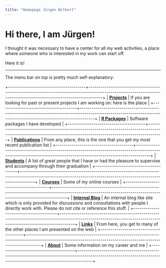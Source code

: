 ```yaml
---
title: "Homepage Jürgen Wilbert"
---
```


# Hi there, I am Jürgen!

I thought it was necessary to have a center for all my web activities, a place where someone who is interested in my work can start off.

Here it is!

------------------------------------------------------------------------

The menu bar on top is pretty much self-explanatory:

+---------------------------------------+-------------------------------------------------------------------------------------------------------------------------------------------------------------------+
| [**Projects**](projects.html)         | If you are looking for past or present projects I am working on: here is the place                                                                                |
+---------------------------------------+-------------------------------------------------------------------------------------------------------------------------------------------------------------------+
| [**R Packages**](rpackages.html)      | Software packages I have developed                                                                                                                                |
+---------------------------------------+-------------------------------------------------------------------------------------------------------------------------------------------------------------------+
| [**Publications**](publications.html) | From any place, this is the one that you get my most recent publication list                                                                                      |
+---------------------------------------+-------------------------------------------------------------------------------------------------------------------------------------------------------------------+
| [**Students**](students.html)         | A list of great people that I have or had the pleasure to supervise and accompany through their graduation                                                        |
+---------------------------------------+-------------------------------------------------------------------------------------------------------------------------------------------------------------------+
| [**Courses**]()                       | Some of my online courses                                                                                                                                         |
+---------------------------------------+-------------------------------------------------------------------------------------------------------------------------------------------------------------------+
| [**Internal Blog**](blog.html)        | An internal blog like site which is only provided for discussions and consultations with people I directly work with. Please do not cite or reference this stuff. |
+---------------------------------------+-------------------------------------------------------------------------------------------------------------------------------------------------------------------+
| [**Links**](links.html)               | From here, you get to many of the other places I am presented on the web                                                                                          |
+---------------------------------------+-------------------------------------------------------------------------------------------------------------------------------------------------------------------+
| [**About**](about.html)               | Some information on my career and me                                                                                                                              |
+---------------------------------------+-------------------------------------------------------------------------------------------------------------------------------------------------------------------+
